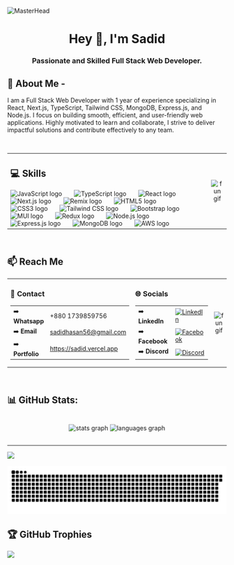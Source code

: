 ![MasterHead](https://i.ibb.co/ynhm1M7/Blue-Black-Modern-Technology-Linked-In-Banner.png...)
<h1 align="center">Hey 👋, I'm Sadid</h1>

<h3 align="center">Passionate and Skilled Full Stack Web Developer.</h3>

## 💫 About Me -

I am a Full Stack Web Developer with 1 year of experience specializing in React, Next.js, TypeScript, Tailwind CSS, MongoDB, Express.js, and Node.js. I focus on building smooth, efficient, and user-friendly web applications. Highly motivated to learn and collaborate, I strive to deliver impactful solutions and contribute effectively to any team.

<br>

<table>
  <tr>
    <!-- Left Column -->
    <td>
      <h2>💻 Skills</h2>
      <div align="left">
        <img src="https://cdn.jsdelivr.net/gh/devicons/devicon/icons/javascript/javascript-original.svg" height="40" alt="JavaScript logo" />
        <img width="20" />
        <img src="https://cdn.jsdelivr.net/gh/devicons/devicon/icons/typescript/typescript-original.svg" height="40" alt="TypeScript logo" />
        <img width="20" />
        <img src="https://cdn.jsdelivr.net/gh/devicons/devicon/icons/react/react-original.svg" height="40" alt="React logo" />
        <img width="20" />
        <img src="https://sadid.vercel.app/_next/image?url=https%3A%2F%2Fi.ibb.co%2FKLWYXRT%2Fnext-js-icon-logo-EE302-D5-DBD-seeklogo-com.png&w=256&q=100" height="40" alt="Next.js logo" />
        <img width="20" />
        <img src="https://i.ibb.co.com/NnSJD62/images.jpg" height="40" alt="Remix logo" />
        <img width="20" />
        <img src="https://cdn.jsdelivr.net/gh/devicons/devicon/icons/html5/html5-original.svg" height="40" alt="HTML5 logo" />
        <img width="20" />
        <img src="https://cdn.jsdelivr.net/gh/devicons/devicon/icons/css3/css3-original.svg" height="40" alt="CSS3 logo" />
        <img width="20" />
        <img src="https://i.ibb.co/hBmwFBs/tailwind-removebg-preview.png" height="40" alt="Tailwind CSS logo" />
        <img width="20" />
        <img src="https://cdn.jsdelivr.net/gh/devicons/devicon/icons/bootstrap/bootstrap-original.svg" height="40" alt="Bootstrap logo" />
        <img width="20" />
        <img src="https://i.ibb.co/8NjKgpc/bb13aeb51c54421a7a5540a7132895dc.png" height="40" alt="MUI logo" />
        <img width="20" />
        <img src="https://cdn.jsdelivr.net/gh/devicons/devicon/icons/redux/redux-original.svg" height="40" alt="Redux logo" />
        <img width="20" />
        <img src="https://cdn.jsdelivr.net/gh/devicons/devicon/icons/nodejs/nodejs-original.svg" height="40" alt="Node.js logo" />
        <img width="20" />
        <img src="https://cdn.jsdelivr.net/gh/devicons/devicon/icons/express/express-original.svg" height="40" alt="Express.js logo" />
        <img width="20" />
        <img src="https://cdn.jsdelivr.net/gh/devicons/devicon/icons/mongodb/mongodb-original.svg" height="40" alt="MongoDB logo" />
        <img width="20" />
        <img src="https://i.ibb.co/HHkt8Q0/AWS-logo-png.jpg" height="40" alt="AWS logo" />
        <img width="20" />
      </div>
    </td>
    <!-- Right Column -->
    <td align="center">
      <img align="center" width="160px" height="150" src="https://media.tenor.com/iviIq2uXz-kAAAAi/work-office.gif" alt="fun gif" />
    </td>
  </tr>
</table>


<br>

## 📫 Reach Me

<table align="center" style="width:100%;">
    <td style="width: 50%; vertical-align: top;">
      <h3>📲 Contact</h3>
      <table>
          <td>➡️ <strong>Whatsapp</strong></td>
          <td>+880 1739859756</td>
        <tr>
          <td>➡️ <strong>Email</strong></td>
          <td><a href="mailto:sadidhasan56@gmail.com">sadidhasan56@gmail.com</a></td>
        <tr>
          <td>➡️ <strong>Portfolio</strong></td>
          <td><a href="https://sadid.vercel.app">https://sadid.vercel.app</a></td>
      </table>
    </td>
    <td style="width: 50%; vertical-align: top;">
      <h3>🌐 Socials</h3>
      <table>
          <td>➡️ <strong>LinkedIn</strong></td>
          <td>
            <a href="https://www.linkedin.com/in/mr-sadid/">
              <img src="https://img.shields.io/badge/LinkedIn-%230077B5.svg?logo=linkedin&logoColor=white" alt="LinkedIn">
            </a>
          </td>
        </tr>
          <td>➡️ <strong>Facebook</strong></td>
          <td>
            <a href="https://www.facebook.com/sadidhasan.hasan.5">
              <img src="https://img.shields.io/badge/Facebook-%231877F2.svg?logo=Facebook&logoColor=white" alt="Facebook">
            </a>
          </td>
        </tr>
          <td>➡️ <strong>Discord</strong></td>
          <td>
            <a href="https://discord.com/users/1151169623149002752/">
              <img src="https://img.shields.io/badge/Discord-%237289DA.svg?logo=discord&logoColor=white" alt="Discord">
            </a>
          </td>
      </table>
    </td>
   <td align="center">
      <img align="center" width="235px" height="150" src="https://media.tenor.com/iviIq2uXz-kAAAAi/work-office.gif" alt="fun gif" />
    </td>
</table>



<br>

## 📊 GitHub Stats:
<br>

<!-- Add a container div with flexbox styles -->

<div align="center">
  <img src="https://github-readme-stats.vercel.app/api?username=maurodesouza&hide_title=false&hide_rank=false&show_icons=true&include_all_commits=true&count_private=true&disable_animations=false&theme=dracula&locale=en&hide_border=false" height="150" alt="stats graph"  />
  <img src="https://github-readme-stats.vercel.app/api/top-langs?username=maurodesouza&locale=en&hide_title=false&layout=compact&card_width=320&langs_count=5&theme=dracula&hide_border=false" height="150" alt="languages graph"  />
</div>

<!-- # 🔭 My currently projects

## project name: DrivePulse | Online file sharing | team project

### ⚙️Technologies:

- Next.js, TypeScript, tailwindcss, mongoose, ExpressJs, node.js, firebase storage, socket.io, JWT etc.

### 📝Description:

- This is a online file sharing website and user friendly UI design. Authentication user can upload his/her file and share this file in real-time. User can create folder and upload any file inside this folder and this is a nasted route like google drive. User can add conversation and collaborate with real-time chat.

### 👇Links:

- [client github link](https://github.com/Binary-Masters/DrivePulse-Client)
- [server github link](https://github.com/Binary-Masters/DrivePulse-Server)
- [live link](https://drive-pulse-client.vercel.app/)

## project name: Free Time | Social media

### ⚙️Technologies:

- React, tailwindcss, mongoDB, firebase, ExpressJs, socket.io etc.

### 📝Description:

- This is a MERN website and i use JWT token to secure APIs. You can bids now any jobs and add to your jobs, you see your total add jobs.

### 👇Links:

- [client github link](https://github.com/sadid56/worker_client_side)
- [server github link](https://github.com/sadid56/worker_server_side)
- [live link](https://assignment-11-96d26.web.app/)

## project name: Electronics products

### ⚙️Technologies:

- react, mongoDB, ExpressJs

### 📝Description:

- This is a Simple MERN website, never secure a APIs, anyone add product and anyone delete product see any products.

### 👇Links:

- [client github link](https://github.com/sadid56/fitness-tracker_client_side)
- [server github link](https://github.com/sadid56/fitness-tracker_server_side)
- [live link](https://assignment-12-6812f.web.app/) -->
<br>
<hr>

[![](https://visitcount.itsvg.in/api?id=sadid56&icon=0&color=0)](https://visitcount.itsvg.in)

<picture>
  <source media="(prefers-color-scheme: dark)" srcset="https://raw.githubusercontent.com/sadid56/sadid56/output/github-snake-dark.svg" />
  <source media="(prefers-color-scheme: light)" srcset="https://raw.githubusercontent.com/sadid56/sadid56/output/github-snake.svg" />
  <img alt="github-snake" src="https://raw.githubusercontent.com/sadid56/sadid56/output/github-snake.svg" />
</picture>

## 🏆 GitHub Trophies

![](https://github-profile-trophy.vercel.app/?username=sadid56&theme=radical&no-frame=false&no-bg=true&margin-w=4)
